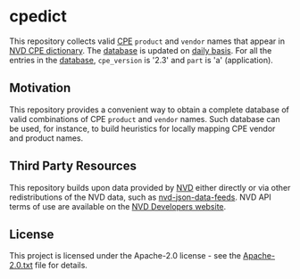 <!--
SPDX-FileCopyrightText: 2023 Technology Innovation Institute (TII)

SPDX-License-Identifier: CC-BY-SA-4.0
-->

# cpedict

This repository collects valid [CPE](https://en.wikipedia.org/wiki/Common_Platform_Enumeration) `product` and `vendor` names that appear in [NVD CPE dictionary](https://nvd.nist.gov/products/cpe). The [database](./data/cpes.csv) is updated on [daily basis](./.github/workflows/update-cpedict.yml). For all the entries in the [database](./data/cpes.csv), `cpe_version` is '2.3' and `part` is 'a' (application).


## Motivation

This repository provides a convenient way to obtain a complete database of valid combinations of CPE `product` and `vendor` names. Such database can be used, for instance, to build heuristics for locally mapping CPE vendor and product names.

## Third Party Resources

This repository builds upon data provided by [NVD](https://nvd.nist.gov/) either directly or via other redistributions of the NVD data, such as [nvd-json-data-feeds](https://github.com/fkie-cad/nvd-json-data-feeds). NVD API terms of use are available on the [NVD Developers website](https://nvd.nist.gov/developers/terms-of-use).

## License

This project is licensed under the Apache-2.0 license - see the [Apache-2.0.txt](LICENSES/Apache-2.0.txt) file for details.
